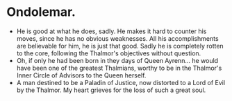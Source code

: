 # Ondolemar.
- He is good at what he does, sadly. He makes it hard to counter his moves, since he has no obvious weaknesses. All his accomplishments are believable for him, he is just that good. Sadly he is completely rotten to the core, following the Thalmor's objectives without question.
 - Oh, if only he had been born in they days of Queen Ayrenn... he would have been one of the greatest Thalmians, worthy to be in the Thalmor's Inner Circle of Advisors to the Queen herself. 
 - A man destined to be a Paladin of Justice, now distorted to a Lord of Evil by the Thalmor. My heart grieves for the loss of such a great soul.
